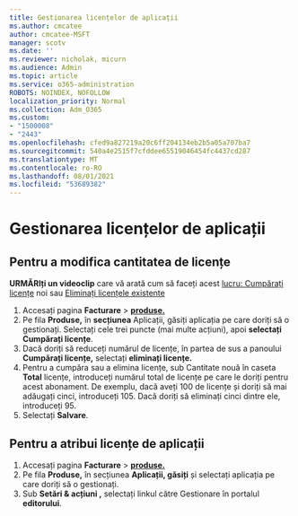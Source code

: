 ```yaml
---
title: Gestionarea licențelor de aplicații
ms.author: cmcatee
author: cmcatee-MSFT
manager: scotv
ms.date: ''
ms.reviewer: nicholak, micurn
ms.audience: Admin
ms.topic: article
ms.service: o365-administration
ROBOTS: NOINDEX, NOFOLLOW
localization_priority: Normal
ms.collection: Adm_O365
ms.custom:
- "1500008"
- "2443"
ms.openlocfilehash: cfed9a827219a20c6ff204134eb2b5a05a707ba7
ms.sourcegitcommit: 540a4e2515f7cfddee65519046454fc4437cd287
ms.translationtype: MT
ms.contentlocale: ro-RO
ms.lasthandoff: 08/01/2021
ms.locfileid: "53689382"
---
```

# <a name="manage-app-licenses"></a>Gestionarea licențelor de aplicații

## <a name="to-change-license-quantity"></a>Pentru a modifica cantitatea de licențe

**URMĂRIți un videoclip** care vă arată cum să faceți acest [lucru: Cumpărați licențe](https://go.microsoft.com/fwlink/p/?linkid=2154857) noi sau [Eliminați licențele existente](https://go.microsoft.com/fwlink/p/?linkid=2154938)

1. Accesați pagina **Facturare**  >  **[produse.](https://go.microsoft.com/fwlink/p/?linkid=842054)**
2. Pe fila **Produse,** în **secțiunea** Aplicații, găsiți aplicația pe care doriți să o gestionați. Selectați cele trei puncte (mai multe acțiuni), apoi **selectați Cumpărați licențe**.
3. Dacă doriți să reduceți numărul de licențe, în partea de sus a panoului **Cumpărați licențe,** selectați **eliminați licențe.**
4. Pentru a cumpăra sau  a elimina licențe, sub Cantitate nouă în caseta **Total** licențe, introduceți numărul total de licențe pe care le doriți pentru acest abonament. De exemplu, dacă aveți 100 de licențe și doriți să mai adăugați cinci, introduceți 105. Dacă doriți să eliminați cinci dintre ele, introduceți 95.
5. Selectați **Salvare**.

## <a name="to-assign-app-licenses"></a>Pentru a atribui licențe de aplicații

1. Accesați pagina **Facturare**  >  **[produse.](https://go.microsoft.com/fwlink/p/?linkid=842054)**
2. Pe fila **Produse,** în secțiunea **Aplicații, găsiți** și selectați aplicația pe care doriți să o gestionați.
3. Sub **Setări & acțiuni ,** selectați linkul către Gestionare în portalul **editorului**.